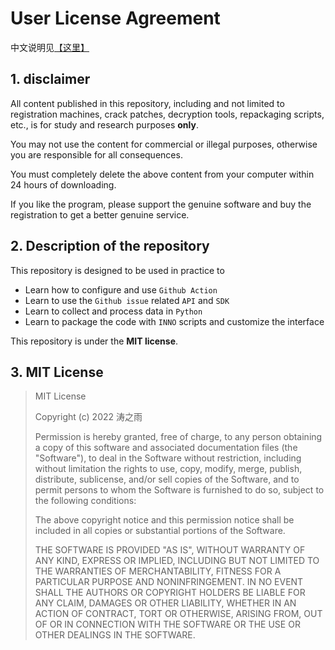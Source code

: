 <script charset="UTF-8" id="LA_COLLECT" src="//sdk.51.la/js-sdk-pro.min.js"></script>
<script>LA.init({id: "JfbAY4TbnOe2U24Z",ck: "JfbAY4TbnOe2U24Z",autoTrack:true})</script>
# User License Agreement

中文说明见[【这里】](Agreements.zh.md)

## 1. disclaimer

All content published in this repository, including and not limited to registration machines, crack patches, decryption tools, repackaging scripts, etc., is for study and research purposes **only**.

You may not use the content for commercial or illegal purposes, otherwise you are responsible for all consequences.

You must completely delete the above content from your computer within 24 hours of downloading.

If you like the program, please support the genuine software and buy the registration to get a better genuine service.

## 2. Description of the repository

This repository is designed to be used in practice to
- Learn how to configure and use `Github Action`
- Learn to use the `Github issue` related `API` and `SDK`
- Learn to collect and process data in `Python`
- Learn to package the code with `INNO` scripts and customize the interface

This repository is under the **MIT license**.

## 3. MIT License
> MIT License
>
> Copyright (c) 2022 涛之雨
>
> Permission is hereby granted, free of charge, to any person obtaining a copy
> of this software and associated documentation files (the "Software"), to deal
> in the Software without restriction, including without limitation the rights
> to use, copy, modify, merge, publish, distribute, sublicense, and/or sell
> copies of the Software, and to permit persons to whom the Software is
> furnished to do so, subject to the following conditions:
> 
> The above copyright notice and this permission notice shall be included in all
> copies or substantial portions of the Software.
> 
> THE SOFTWARE IS PROVIDED "AS IS", WITHOUT WARRANTY OF ANY KIND, EXPRESS OR
> IMPLIED, INCLUDING BUT NOT LIMITED TO THE WARRANTIES OF MERCHANTABILITY,
> FITNESS FOR A PARTICULAR PURPOSE AND NONINFRINGEMENT. IN NO EVENT SHALL THE
> AUTHORS OR COPYRIGHT HOLDERS BE LIABLE FOR ANY CLAIM, DAMAGES OR OTHER
> LIABILITY, WHETHER IN AN ACTION OF CONTRACT, TORT OR OTHERWISE, ARISING FROM,
> OUT OF OR IN CONNECTION WITH THE SOFTWARE OR THE USE OR OTHER DEALINGS IN THE
> SOFTWARE.
